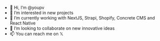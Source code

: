 - 👋 Hi, I’m @youpv
- 👀 I’m interested in new projects
- 🌱 I’m currently working with NextJS, Strapi, Shopify, Concrete CMS and React Native
- 💞️ I’m looking to collaborate on new innovative ideas
- 📫 You can reach me on 𝕏

<!---
youpv/youpv is a ✨ special ✨ repository because its `README.md` (this file) appears on your GitHub profile.
You can click the Preview link to take a look at your changes.
--->
